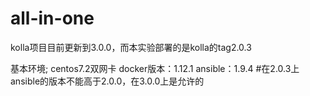 # all-in-one
kolla项目目前更新到3.0.0，而本实验部署的是kolla的tag2.0.3

基本环境;
centos7.2双网卡
docker版本：1.12.1
ansible：1.9.4 #在2.0.3上ansible的版本不能高于2.0.0，在3.0.0上是允许的


